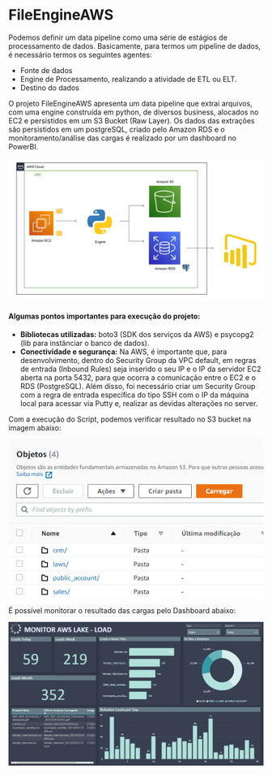 # FileEngineAWS

Podemos definir um data pipeline como uma série de estágios de processamento de dados. Basicamente, para termos um pipeline de dados, é necessário termos os seguintes agentes:

 - Fonte de dados
 - Engine de Processamento, realizando a atividade de ETL ou ELT.
 - Destino do dados

O projeto FileEngineAWS apresenta um data pipeline que extrai arquivos, com uma engine construída em python, de diversos business, alocados no EC2 e persistidos em um S3 Bucket (Raw Layer). Os dados das extrações são persistidos em um postgreSQL, criado pelo Amazon RDS e o monitoramento/análise das cargas é realizado por um dashboard no PowerBI.

![pipeline](https://github.com/levisouuza/FileEngineAWS/blob/master/images/AWSpipeline.png)

#### Algumas pontos importantes para execução do projeto: 

* **Bibliotecas utilizadas:** boto3 (SDK dos serviços da AWS) e psycopg2 (lib para instânciar o banco de dados).
* **Conectividade e segurança:** Na AWS, é importante que, para desenvolvimento, dentro do Security Group da VPC default, em regras de entrada (Inbound Rules) seja inserido o seu IP e o IP da servidor EC2 aberta na porta 5432, para que ocorra a comunicação entre o EC2 e o RDS (PostgreSQL). Além disso, foi necessário criar um Security Group com a regra de entrada específica do tipo SSH com o IP da máquina local para acessar via Putty e, realizar as devidas alterações no server.

Com a execução do Script, podemos verificar resultado no S3 bucket na imagem abaixo:

![s3bucket](https://github.com/levisouuza/FileEngineAWS/blob/master/images/AWSs3.png)

É possível monitorar o resultado das cargas pelo Dashboard abaixo:

![dash](https://github.com/levisouuza/FileEngineAWS/blob/master/images/MonitorAWS.png)
